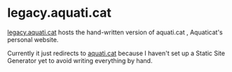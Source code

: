 # legacy.aquati.cat

[legacy.aquati.cat](https://legacy.aquati.cat) hosts the hand-written version of aquati.cat , Aquaticat's personal website.

Currently it just redirects to [aquati.cat](https://aquati.cat) because I haven't set up a Static Site Generator yet to avoid writing everything by hand.
